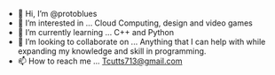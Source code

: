 - 👋 Hi, I’m @protoblues
- 👀 I’m interested in ... Cloud Computing, design and video games
- 🌱 I’m currently learning ... C++ and Python
- 💞️ I’m looking to collaborate on ... Anything that I can help with while expanding my knowledge and skill in programming.
- 📫 How to reach me ... Tcutts713@gmail.com

<!---
protoblues/protoblues is a ✨ special ✨ repository because its `README.md` (this file) appears on your GitHub profile.
You can click the Preview link to take a look at your changes.
--->
